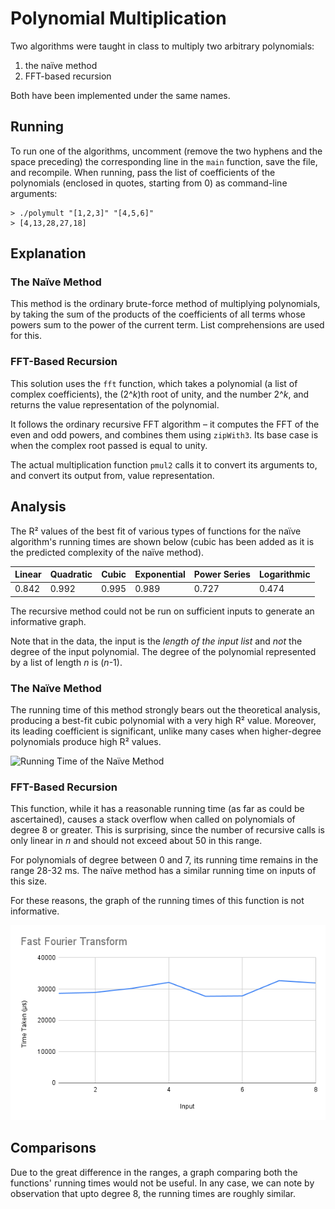 # Polynomial Multiplication
Two algorithms were taught in class to multiply two arbitrary polynomials:

1. the naïve method  
2. FFT-based recursion  

Both have been implemented under the same names.

## Running
To run one of the algorithms, uncomment (remove the two hyphens and the space preceding) the corresponding line in the `main` function, save the file, and recompile. When running, pass the list of coefficients of the polynomials (enclosed in quotes, starting from 0) as command-line arguments:
```
> ./polymult "[1,2,3]" "[4,5,6]"
> [4,13,28,27,18]
```

## Explanation
### The Naïve Method
This method is the ordinary brute-force method of multiplying polynomials, by taking the sum of the products of the coefficients of all terms whose powers sum to the power of the current term. List comprehensions are used for this.

### FFT-Based Recursion
This solution uses the `fft` function, which takes a polynomial (a list of complex coefficients), the (2^*k*)th root of unity, and the number 2^*k*, and returns the value representation of the polynomial.  

It follows the ordinary recursive FFT algorithm – it computes the FFT of the even and odd powers, and combines them using `zipWith3`. Its base case is when the complex root passed is equal to unity.  

The actual multiplication function `pmul2` calls it to convert its arguments to, and convert its output from, value representation.

## Analysis
The R² values of the best fit of various types of functions for the naïve algorithm's running times are shown below (cubic has been added as it is the predicted complexity of the naïve method).  

Linear | Quadratic | Cubic | Exponential | Power Series | Logarithmic  
------ | --------- | ----- | ----------- | ------------ | -----------  
0.842  | 0.992     | 0.995 | 0.989       | 0.727        | 0.474  

The recursive method could not be run on sufficient inputs to generate an informative graph.  

Note that in the data, the input is the *length of the input list* and *not* the degree of the input polynomial. The degree of the polynomial represented by a list of length *n* is (*n*-1).

### The Naïve Method
The running time of this method strongly bears out the theoretical analysis, producing a best-fit cubic polynomial with a very high R² value. Moreover, its leading coefficient is significant, unlike many cases when higher-degree polynomials produce high R² values.  

![Running Time of the Naïve Method](Naïve.png)  

### FFT-Based Recursion
This function, while it has a reasonable running time (as far as could be ascertained), causes a stack overflow when called on polynomials of degree 8 or greater. This is surprising, since the number of recursive calls is only linear in $n$ and should not exceed about 50 in this range.  

For polynomials of degree between 0 and 7, its running time remains in the range 28-32 ms. The naïve method has a similar running time on inputs of this size.  

For these reasons, the graph of the running times of this function is not informative.

![Running Time of FFT-Based Recursion](FFT.png)  

## Comparisons
Due to the great difference in the ranges, a graph comparing both the functions' running times would not be useful. In any case, we can note by observation that upto degree 8, the running times are roughly similar.  
